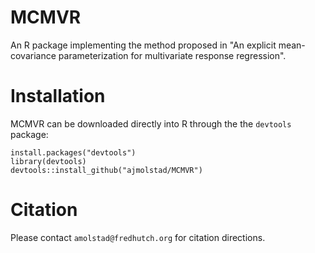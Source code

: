 # MCMVR
An R package implementing the method proposed in "An explicit mean-covariance parameterization for multivariate response regression". 


# Installation
MCMVR can be downloaded directly into R through the the `devtools` package:
```{r}
install.packages("devtools")
library(devtools)
devtools::install_github("ajmolstad/MCMVR")
```
# Citation
Please contact `amolstad@fredhutch.org` for citation directions. 

